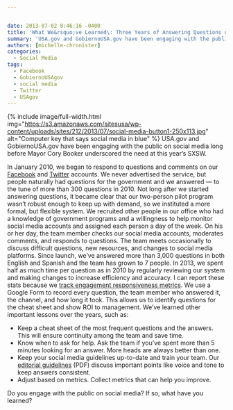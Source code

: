 ```yaml
---


date: 2013-07-02 8:46:16 -0400
title: 'What We&rsquo;ve Learned\: Three Years of Answering Questions on Social Media'
summary: 'USA.gov and GobiernoUSA.gov have been engaging with the public on social media long before&nbsp;Mayor Cory Booker underscored the need at this year&rsquo;s SXSW. In January 2010, we began to respond to questions and comments on our&nbsp;Facebook&nbsp;and&nbsp;Twitter&nbsp;accounts. We never advertised the service, but people naturally had'
authors: [michelle-chronister]
categories:
  - Social Media
tags:
  - Facebook
  - GobiernoUSAgov
  - social media
  - Twitter
  - USAgov
---
```


{% include image/full-width.html img="https://s3.amazonaws.com/sitesusa/wp-content/uploads/sites/212/2013/07/social-media-button1-250x113.jpg" alt="Computer key that says social media in blue" %}
USA.gov and GobiernoUSA.gov have been engaging with the public on social media long before Mayor Cory Booker underscored the need at this year’s SXSW.

In January 2010, we began to respond to questions and comments on our [Facebook](http://www.facebook.com/USAgov) and [Twitter](http://twitter.com/usagov) accounts. We never advertised the service, but people naturally had questions for the government and we answered &#8212; to the tune of more than 300 questions in 2010. Not long after we started answering questions, it became clear that our two-person pilot program wasn&#8217;t robust enough to keep up with demand, so we instituted a more formal, but flexible system. We recruited other people in our office who had a knowledge of government programs and a willingness to help monitor social media accounts and assigned each person a day of the week. On his or her day, the team member checks our social media accounts, moderates comments, and responds to questions. The team meets occasionally to discuss difficult questions, new resources, and changes to social media platforms. Since launch, we&#8217;ve answered more than 3,000 questions in both English and Spanish and the team has grown to 7 people. In 2013, we spent half as much time per question as in 2010 by regularly reviewing our system and making changes to increase efficiency and accuracy. I can report these stats because we [track engagement responsiveness metrics](https://www.WHATEVER/2013/04/19/social-media-metrics-for-federal-agencies-2/). We use a Google Form to record every question, the team member who answered it, the channel, and how long it took. This allows us to identify questions for the cheat sheet and show ROI to management. We’ve learned other important lessons over the years, such as:

  * Keep a cheat sheet of the most frequent questions and the answers. This will ensure continuity among the team and save time.
  * Know when to ask for help. Ask the team if you’ve spent more than 5 minutes looking for an answer. More heads are always better than one.
  * Keep your social media guidelines up-to-date and train your team. Our [editorial guidelines](https://s3.amazonaws.com/sitesusa/wp-content/uploads/sites/212/2013/07/socmed_editorial_guidelines_010411.pdf) (PDF) discuss important points like voice and tone to keep answers consistent.
  * Adjust based on metrics. Collect metrics that can help you improve.

Do you engage with the public on social media? If so, what have you learned?